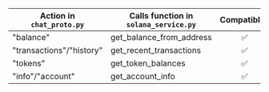 | Action in `chat_proto.py`        | Calls function in `solana_service.py` | Compatible? |
|----------------------------------|---------------------------------------|:-----------:|
| "balance"                        | get_balance_from_address              |     ✅      |
| "transactions"/"history"         | get_recent_transactions               |     ✅      |
| "tokens"                         | get_token_balances                    |     ✅      |
| "info"/"account"                 | get_account_info                      |     ✅      |